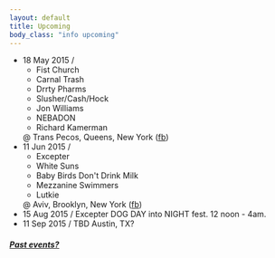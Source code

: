 ```yaml
---
layout: default
title: Upcoming 
body_class: "info upcoming"
---
```

<ul class="classed root">


  <li class="music">18 May 2015 /
    <ul>
      <li>Fist Church</li>
      <li>Carnal Trash</li>
      <li>Drrty Pharms </li>
      <li>Slusher/Cash/Hock</li>
      <li class="more">Jon Williams</li>
      <li>NEBADON</li>
      <li>Richard Kamerman</li>
    </ul>
    @ Trans Pecos, Queens, New York
    (<a href="https://www.facebook.com/events/1502987729962200/">fb</a>)
  </li>


  <li class="music">11 Jun 2015 /
    <ul>
      <li class="more">Excepter</li>
      <li>White Suns</li>
      <li>Baby Birds Don't Drink Milk</li>
      <li>Mezzanine Swimmers</li>
      <li>Lutkie</li>
    </ul>
    @ Aviv, Brooklyn, New York
    (<a href="https://www.facebook.com/events/908321645896847/">fb</a>)
  </li>

  <li class="music">15 Aug 2015 / <span class="more">Excepter</span> DOG DAY into NIGHT fest. 12 noon - 4am.</li>
  <li class="music">11 Sep 2015 / <span class="more">TBD</span> Austin, TX?</li>

</ul>

<h5><a href="chronology.html">Past events?</a></h5>
